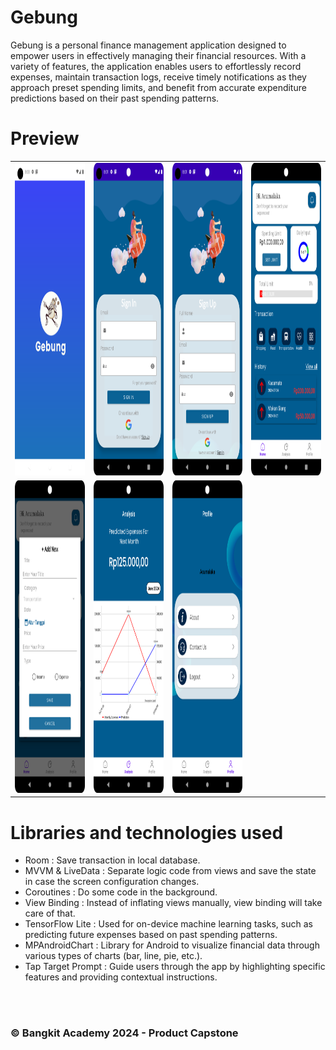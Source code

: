 # Gebung
Gebung is a personal finance management application designed to empower users in effectively managing their financial resources. With a variety of features, the application enables users to effortlessly record expenses, maintain transaction logs, receive timely notifications as they approach preset spending limits, and benefit from accurate expenditure predictions based on their past spending patterns.


# Preview
<table>
  <tr>
    <td><img src="https://github.com/xryar/Gebung-Doc/blob/main/GebungSplash.png"  width="250" height="500"></td>
    <td><img src="https://github.com/xryar/Gebung-Doc/blob/main/GebungLog.png"  width="250" height="500"></td>
    <td><img src="https://github.com/xryar/Gebung-Doc/blob/main/GebungReg.png"  width="250" height="500"></td>
    <td><img src="https://github.com/xryar/Gebung-Doc/blob/main/GebungHome.png"  width="250" height="500"></td>
  </tr>
  <tr>
    <td><img src="https://github.com/xryar/Gebung-Doc/blob/main/GebungAddTransc.png"  width="250" height="500"></td>
    <td><img src="https://github.com/xryar/Gebung-Doc/blob/main/GebungAnalysis.png"  width="250" height="500"></td>
    <td><img src="https://github.com/xryar/Gebung-Doc/blob/main/GebungProfle.png"  width="250" height="500"></td>
  </tr>
</table>

# Libraries and technologies used
- Room : Save transaction in local database.
- MVVM & LiveData : Separate logic code from views and save the state in case the screen configuration changes.
- Coroutines : Do some code in the background.
- View Binding : Instead of inflating views manually, view binding will take care of that.
- TensorFlow Lite : Used for on-device machine learning tasks, such as predicting future expenses based on past spending patterns.
- MPAndroidChart : Library for Android to visualize financial data through various types of charts (bar, line, pie, etc.).
- Tap Target Prompt : Guide users through the app by highlighting specific features and providing contextual instructions.
<br/>
<br/>

### **© Bangkit Academy 2024 - Product Capstone**
